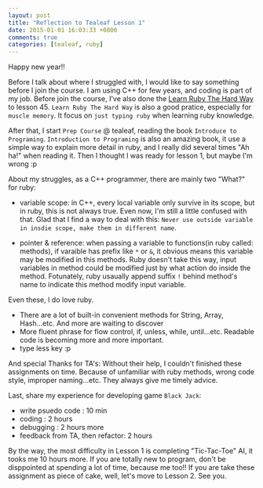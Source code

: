 ```yaml
---
layout: post
title: "Reflection to Tealeaf Lesson 1"
date: 2015-01-01 16:03:33 +0800
comments: true
categories: [tealeaf, ruby]
---
```

  
Happy new year!!

Before I talk about where I struggled with, I would like to say something before I join the course.
I am using C++ for few years, and coding is part of my job. Before join the course, I've also done the [Learn Ruby The Hard Way][] to lesson 45. `Learn Ruby The Hard Way` is also a good pratice, especially for `muscle memory`. It focus on `just typing ruby` when learning ruby knowledge. 

[Learn Ruby The Hard Way]: http://learnrubythehardway.org/book/
 
<!--more-->

After that, I start `Prep Course` @ tealeaf, reading the book `Introduce to Programing`. `Introduction to Programing` is also an amazing book, it use a simple way to explain more detail in ruby, and I really did several times "Ah ha!" when reading it. Then I thought I was ready for lesson 1, but maybe I'm wrong :p
  
About my struggles, as a C++ programmer, there are mainly two "What?" for ruby:
  
  - variable scope: in C++, every local variable only survive in its scope, but in ruby, this is not always true. Even now, I'm still a little confused with that. Glad that I find a way to deal with this: `Never use outside variable in insdie scope, make them in different name`.
  
  - pointer & reference: when passing a variable to functions(in ruby called: methods), if varaible has prefix like `*` or `&`, it obvious means this variable may be modified in this methods. Ruby doesn't take this way, input variables in method could be modified just by what action do inside the method. Fotunately, ruby usaually append suffix `!` behind method's name to indicate this method modify input variable.
  
Even these, I do love ruby.

  - There are a lot of built-in convenient methods for String, Array, Hash...etc. And more are waiting to discover
  - More fluent phrase for flow control, if, unless, while, until...etc. Readable code is becoming more and more important.
  - type less key :p

And special Thanks for TA's:
Without their help, I couldn't finished these assignments on time. Because of unfamiliar with ruby methods, wrong code style, improper naming...etc. They always give me timely advice.

Last, share my experience for developing game `Black Jack`:

  - write psuedo code : 10 min
  - coding : 2 hours
  - debugging : 2 hours more
  - feedback from TA, then refactor: 2 hours
  
By the way, the most difficulty in Lesson 1 is completing "Tic-Tac-Toe" AI, it tooks me 10 hours more.
If you are totally new to program, don't be disppointed at spending a lot of time, because me too!!
If you are take these assignment as piece of cake, well, let's move to Lesson 2. See you.